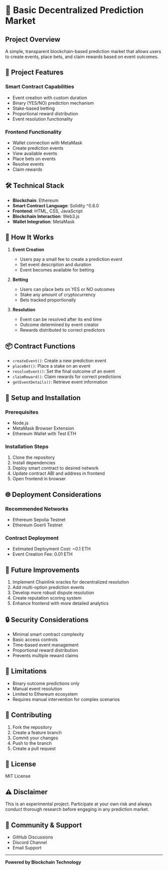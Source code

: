 # 🔮 Basic Decentralized Prediction Market

## Project Overview

A simple, transparent blockchain-based prediction market that allows users to create events, place bets, and claim rewards based on event outcomes.

## 🌟 Project Features

### Smart Contract Capabilities
- Event creation with custom duration
- Binary (YES/NO) prediction mechanism
- Stake-based betting
- Proportional reward distribution
- Event resolution functionality

### Frontend Functionality
- Wallet connection with MetaMask
- Create prediction events
- View available events
- Place bets on events
- Resolve events
- Claim rewards

## 🛠 Technical Stack

- **Blockchain**: Ethereum
- **Smart Contract Language**: Solidity ^0.8.0
- **Frontend**: HTML, CSS, JavaScript
- **Blockchain Interaction**: Web3.js
- **Wallet Integration**: MetaMask

## 🚀 How It Works

1. **Event Creation**
   - Users pay a small fee to create a prediction event
   - Set event description and duration
   - Event becomes available for betting

2. **Betting**
   - Users can place bets on YES or NO outcomes
   - Stake any amount of cryptocurrency
   - Bets tracked proportionally

3. **Resolution**
   - Event can be resolved after its end time
   - Outcome determined by event creator
   - Rewards distributed to correct predictors

## 📦 Contract Functions

- `createEvent()`: Create a new prediction event
- `placeBet()`: Place a stake on an event
- `resolveEvent()`: Set the final outcome of an event
- `claimReward()`: Claim rewards for correct predictions
- `getEventDetails()`: Retrieve event information

## 🔧 Setup and Installation

### Prerequisites
- Node.js
- MetaMask Browser Extension
- Ethereum Wallet with Test ETH

### Installation Steps
1. Clone the repository
2. Install dependencies
3. Deploy smart contract to desired network
4. Update contract ABI and address in frontend
5. Open frontend in browser

## 🌐 Deployment Considerations

### Recommended Networks
- Ethereum Sepolia Testnet
- Ethereum Goerli Testnet

### Contract Deployment
- Estimated Deployment Cost: ~0.1 ETH
- Event Creation Fee: 0.01 ETH

## 🚧 Future Improvements

1. Implement Chainlink oracles for decentralized resolution
2. Add multi-option prediction events
3. Develop more robust dispute resolution
4. Create reputation scoring system
5. Enhance frontend with more detailed analytics

## 🔒 Security Considerations

- Minimal smart contract complexity
- Basic access controls
- Time-based event management
- Proportional reward distribution
- Prevents multiple reward claims

## 📝 Limitations

- Binary outcome predictions only
- Manual event resolution
- Limited to Ethereum ecosystem
- Requires manual intervention for complex scenarios

## 🤝 Contributing

1. Fork the repository
2. Create a feature branch
3. Commit your changes
4. Push to the branch
5. Create a pull request

## 📜 License

MIT License

## ⚠️ Disclaimer

This is an experimental project. Participate at your own risk and always conduct thorough research before engaging in any prediction market.

## 💬 Community & Support

- GitHub Discussions
- Discord Channel
- Email Support

---

**Powered by Blockchain Technology**